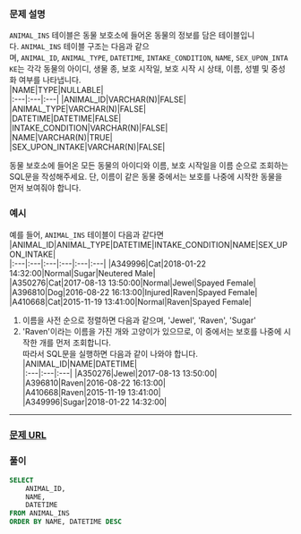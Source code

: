 ### **문제 설명**<br>  
`ANIMAL_INS` 테이블은 동물 보호소에 들어온 동물의 정보를 담은 테이블입니다. `ANIMAL_INS` 테이블 구조는 다음과 같으며, `ANIMAL_ID`, `ANIMAL_TYPE`, `DATETIME`, `INTAKE_CONDITION`, `NAME`, `SEX_UPON_INTAKE`는 각각 동물의 아이디, 생물 종, 보호 시작일, 보호 시작 시 상태, 이름, 성별 및 중성화 여부를 나타냅니다.  
|NAME|TYPE|NULLABLE|  
|:---|:---|:---|
|ANIMAL_ID|VARCHAR(N)|FALSE|  
|ANIMAL_TYPE|VARCHAR(N)|FALSE|  
|DATETIME|DATETIME|FALSE|  
|INTAKE_CONDITION|VARCHAR(N)|FALSE|  
|NAME|VARCHAR(N)|TRUE|  
|SEX_UPON_INTAKE|VARCHAR(N)|FALSE|  
  
동물 보호소에 들어온 모든 동물의 아이디와 이름, 보호 시작일을 이름 순으로 조회하는 SQL문을 작성해주세요. 단, 이름이 같은 동물 중에서는 보호를 나중에 시작한 동물을 먼저 보여줘야 합니다.  
### 예시<br>  
예를 들어, `ANIMAL_INS` 테이블이 다음과 같다면  
|ANIMAL_ID|ANIMAL_TYPE|DATETIME|INTAKE_CONDITION|NAME|SEX_UPON_INTAKE|  
|:---|:---|:---|:---|:---|:---|
|A349996|Cat|2018-01-22 14:32:00|Normal|Sugar|Neutered Male|  
|A350276|Cat|2017-08-13 13:50:00|Normal|Jewel|Spayed Female|  
|A396810|Dog|2016-08-22 16:13:00|Injured|Raven|Spayed Female|  
|A410668|Cat|2015-11-19 13:41:00|Normal|Raven|Spayed Female|  
1. 이름을 사전 순으로 정렬하면 다음과 같으며, 'Jewel', 'Raven', 'Sugar'  
1. 'Raven'이라는 이름을 가진 개와 고양이가 있으므로, 이 중에서는 보호를 나중에 시작한 개를 먼저 조회합니다.  
따라서 SQL문을 실행하면 다음과 같이 나와야 합니다.  
|ANIMAL_ID|NAME|DATETIME|  
|:---|:---|:---|
|A350276|Jewel|2017-08-13 13:50:00|  
|A396810|Raven|2016-08-22 16:13:00|  
|A410668|Raven|2015-11-19 13:41:00|  
|A349996|Sugar|2018-01-22 14:32:00|  
---  
### [문제 URL](https://school.programmers.co.kr/learn/courses/30/lessons/59404)<br>  
### 풀이<br>  
```sql  
SELECT
    ANIMAL_ID,
    NAME,
    DATETIME
FROM ANIMAL_INS 
ORDER BY NAME, DATETIME DESC  
```  
